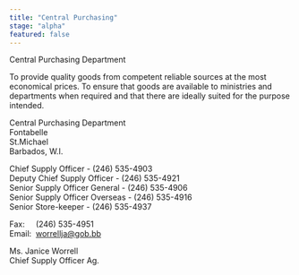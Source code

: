 ```yaml
---
title: "Central Purchasing"
stage: "alpha"
featured: false
---
```


Central Purchasing Department

To provide quality goods from competent reliable sources at the most economical prices. To ensure that goods are available to ministries and departments when required and that there are ideally suited for the purpose intended.

Central Purchasing Department  
Fontabelle  
St.Michael  
Barbados, W.I. 

Chief Supply Officer - (246) 535-4903  
Deputy Chief Supply Officer - (246) 535-4921  
Senior Supply Officer General - (246) 535-4906  
Senior Supply Officer Overseas - (246) 535-4916  
Senior Store-keeper - (246) 535-4937

Fax:     (246) 535-4951  
Email:  worrellja@gob.bb

Ms. Janice Worrell  
Chief Supply Officer Ag.